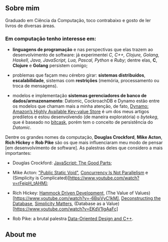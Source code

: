 ## Sobre mim

Graduado em Ciência da Computação, toco contrabaixo e gosto de ler livros de diversas áreas.

### Em computação tenho interesse em:

- **linguagens de programação** e nas perspectivas que elas trazem ao desenvolvimento de software: já experimentei _C, C++, Clojure, Golang, Haskell, Java, JavaScript, Lua, Pascal, Python_ e _Ruby_; dentre elas, **C**, **Clojure** e **Golang** persistem comigo;

- problemas que façam meu cérebro girar: **sistemas distribuídos**, **escalabilidade**, sistemas com **restrições** (memória, processamento ou troca de mensagens).

- modelos e implementação **sistemas gerenciadores de banco de dados/armazenamento**: Datomic, CockroachDB e Dynamo estão entre os modelos que chamam mais a minha atenção, de fato, [Dynamo: Amazon’s Highly Available Key-value Store](http://www.allthingsdistributed.com/files/amazon-dynamo-sosp2007.pdf) é um dos meus artigos prediletos e estou desenvolvendo (de maneira exploratória) o _bytekeg_, que é baseado no [bitcask](http://basho.com/wp-content/uploads/2015/05/bitcask-intro.pdf), porém tem o conceito de persistência do _Datomic_.

Dentre os grandes nomes da computação, **Douglas Crockford**, **Mike Acton**, **Rich Hickey** e **Rob Pike** são os que mais influenciaram meu modo de pensar \[em desenvolvimento de software\]. As palestras deles que considero a mais importantes:

- Douglas Crockford: [JavaScript: The Good Parts](https://www.youtube.com/watch?v=hQVTIJBZook);

- Mike Acton: ["Public Static Void"](https://www.youtube.com/watch?v=5kj5ApnhPAE), [Concurrency Is Not Parallelism](https://www.youtube.com/watch?v=cN_DpYBzKso) e (Simplicity is Complicated)[https://www.youtube.com/watch?v=rFejpH_tAHM];

- Rich Hickey: [Hammock Driven Development](https://www.youtube.com/watch?v=f84n5oFoZBc), (The Value of Values)[https://www.youtube.com/watch?v=-6BsiVyC1kM], [Deconstructing the Database](https://www.youtube.com/watch?v=Cym4TZwTCNU), [Simplicity Matters](https://www.youtube.com/watch?v=rI8tNMsozo0), (Database as a Value)[https://www.youtube.com/watch?v=EKdV1IgAaFc]

- Rob Pike: a brutal palestra [Data-Oriented Design and C++](https://www.youtube.com/watch?v=rX0ItVEVjHc).

## About me
